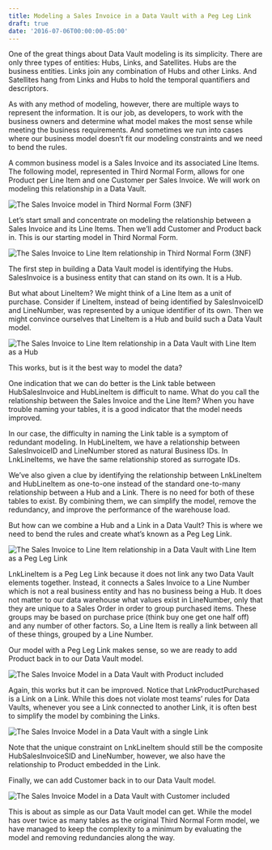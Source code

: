 ```yaml
---
title: Modeling a Sales Invoice in a Data Vault with a Peg Leg Link
draft: true
date: '2016-07-06T00:00:00-05:00'
---
```

One of the great things about Data Vault modeling is its simplicity. There are only three types of entities: Hubs, Links, and Satellites. Hubs are the business entities. Links join any combination of Hubs and other Links. And Satellites hang from Links and Hubs to hold the temporal quantifiers and descriptors.

As with any method of modeling, however, there are multiple ways to represent the information. It is our job, as developers, to work with the business owners and determine what model makes the most sense while meeting the business requirements. And sometimes we run into cases where our business model doesn’t fit our modeling constraints and we need to bend the rules.

A common business model is a Sales Invoice and its associated Line Items. The following model, represented in Third Normal Form, allows for one Product per Line Item and one Customer per Sales Invoice. We will work on modeling this relationship in a Data Vault.

![The Sales Invoice model in Third Normal Form (3NF)](/img/SalesInvoice3NF1.svg)

Let’s start small and concentrate on modeling the relationship between a Sales Invoice and its Line Items. Then we’ll add Customer and Product back in. This is our starting model in Third Normal Form.

![The Sales Invoice to Line Item relationship in Third Normal Form (3NF)](/img/SalesInvoice3NF2.svg)

The first step in building a Data Vault model is identifying the Hubs. SalesInvoice is a business entity that can stand on its own. It is a Hub.

But what about LineItem? We might think of a Line Item as a unit of purchase. Consider if LineItem, instead of being identified by SalesInvoiceID and LineNumber, was represented by a unique identifier of its own. Then we might convince ourselves that LineItem is a Hub and build such a Data Vault model.

![The Sales Invoice to Line Item relationship in a Data Vault with Line Item as a Hub](/img/SalesInvoiceDV1.svg)

This works, but is it the best way to model the data?

One indication that we can do better is the Link table between HubSalesInvoice and HubLineItem is difficult to name. What do you call the relationship between the Sales Invoice and the Line Item? When you have trouble naming your tables, it is a good indicator that the model needs improved.

In our case, the difficulty in naming the Link table is a symptom of redundant modeling. In HubLineItem, we have a relationship between SalesInvoiceID and LineNumber stored as natural Business IDs. In LnkLineItems, we have the same relationship stored as surrogate IDs.

We’ve also given a clue by identifying the relationship between LnkLineItem and HubLineItem as one-to-one instead of the standard one-to-many relationship between a Hub and a Link. There is no need for both of these tables to exist. By combining them, we can simplify the model, remove the redundancy, and improve the performance of the warehouse load.

But how can we combine a Hub and a Link in a Data Vault? This is where we need to bend the rules and create what’s known as a Peg Leg Link.

![The Sales Invoice to Line Item relationship in a Data Vault with Line Item as a Peg Leg Link](/img/SalesInvoiceDV2.svg)

LnkLineItem is a Peg Leg Link because it does not link any two Data Vault elements together. Instead, it connects a Sales Invoice to a Line Number which is not a real business entity and has no business being a Hub. It does not matter to our data warehouse what values exist in LineNumber, only that they are unique to a Sales Order in order to group purchased items. These groups may be based on purchase price (think buy one get one half off) and any number of other factors. So, a Line Item is really a link between all of these things, grouped by a Line Number.

Our model with a Peg Leg Link makes sense, so we are ready to add Product back in to our Data Vault model.

![The Sales Invoice Model in a Data Vault with Product included](/img/SalesInvoiceDV3.svg)

Again, this works but it can be improved. Notice that LnkProductPurchased is a Link on a Link. While this does not violate most teams’ rules for Data Vaults, whenever you see a Link connected to another Link, it is often best to simplify the model by combining the Links.

![The Sales Invoice Model in a Data Vault with a single Link](/img/SalesInvoiceDV4.svg)

Note that the unique constraint on LnkLineItem should still be the composite HubSalesInvoiceSID and LineNumber, however, we also have the relationship to Product embedded in the Link.

Finally, we can add Customer back in to our Data Vault model.

![The Sales Invoice Model in a Data Vault with Customer included](/img/SalesInvoiceDV5.svg)

This is about as simple as our Data Vault model can get. While the model has over twice as many tables as the original Third Normal Form model, we have managed to keep the complexity to a minimum by evaluating the model and removing redundancies along the way.
